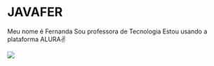 # JAVAFER
Meu nome é Fernanda
Sou professora de Tecnologia
Estou usando a plataforma ALURA✌

![](link)
